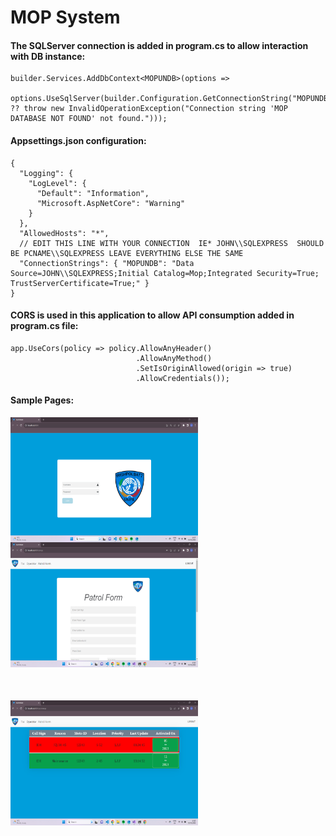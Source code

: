 # MOP System


#### The SQLServer connection is added in program.cs to allow interaction with DB instance: 

~~~
builder.Services.AddDbContext<MOPUNDB>(options =>
    options.UseSqlServer(builder.Configuration.GetConnectionString("MOPUNDB") ?? throw new InvalidOperationException("Connection string 'MOP DATABASE NOT FOUND' not found.")));
~~~

#### Appsettings.json configuration:

~~~
{
  "Logging": {
    "LogLevel": {
      "Default": "Information",
      "Microsoft.AspNetCore": "Warning"
    }
  },
  "AllowedHosts": "*",
  // EDIT THIS LINE WITH YOUR CONNECTION  IE* JOHN\\SQLEXPRESS  SHOULD BE PCNAME\\SQLEXPRESS LEAVE EVERYTHING ELSE THE SAME
  "ConnectionStrings": { "MOPUNDB": "Data Source=JOHN\\SQLEXPRESS;Initial Catalog=Mop;Integrated Security=True; TrustServerCertificate=True;" }
}
~~~

#### CORS is used in this application to allow API consumption added in program.cs file:

~~~
app.UseCors(policy => policy.AllowAnyHeader()
                            .AllowAnyMethod()
                            .SetIsOriginAllowed(origin => true)
                            .AllowCredentials());

~~~


#### Sample Pages:


<div style="display: inline-block; margin-right: 20px; margin-bottom: 50px;">
  <img src="/frontend-mopun/src/images/login.png" alt="Image 1" width="300" height="200" style="display: block;"/>
  <img src="/frontend-mopun/src/images/form.png" alt="Image 2" width="300" height="200" style="display: block;"/>
</div>

<div style="display: inline-block; margin-right: 20px; margin-bottom: 50px;">
  <img src="/frontend-mopun/src/images/table.png" alt="Image 1" width="300" height="200" style="display: block;"/>
  <!-- <img src="" alt="Image 2" width="400" height="150" style="display: block;"/> -->
</div>
